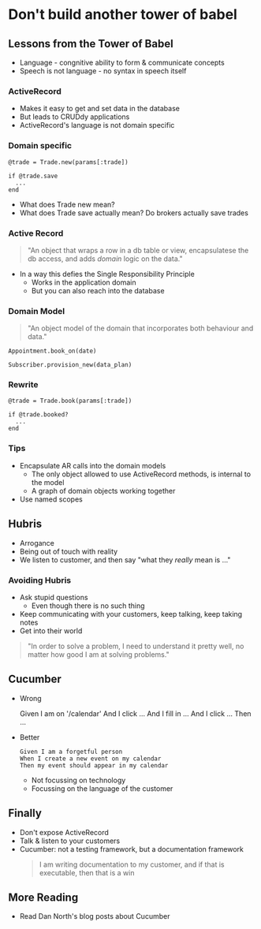 # Don't build another tower of babel

## Lessons from the Tower of Babel
- Language - congnitive ability to form & communicate concepts
- Speech is not language - no syntax in speech itself

### ActiveRecord
- Makes it easy to get and set data in the database
- But leads to CRUDdy applications
- ActiveRecord's language is not domain specific

### Domain specific

    @trade = Trade.new(params[:trade])

    if @trade.save
      ...
    end

- What does Trade new mean?
- What does Trade save actually mean? Do brokers actually save trades

### Active Record

> "An object that wraps a row in a db table or view, encapsulatese the db access, and adds _domain_ logic on the data."

- In a way this defies the Single Responsibility Principle
  - Works in the application domain
  - But you can also reach into the database

### Domain Model

> "An object model of the domain that incorporates both behaviour and data."

    Appointment.book_on(date)

    Subscriber.provision_new(data_plan)

### Rewrite

    @trade = Trade.book(params[:trade])

    if @trade.booked?
      ...
    end

### Tips
- Encapsulate AR calls into the domain models
  - The only object allowed to use ActiveRecord methods, is internal to the model
  - A graph of domain objects working together
- Use named scopes

## Hubris
- Arrogance
- Being out of touch with reality
- We listen to customer, and then say "what they _really_ mean is ..."

### Avoiding Hubris
- Ask stupid questions
  - Even though there is no such thing
- Keep communicating with your customers, keep talking, keep taking notes
- Get into their world

> "In order to solve a problem, I need to understand it pretty well, no matter how good I am at solving problems."

## Cucumber

- Wrong
    
    Given I am on '/calendar'
    And I click ...
    And I fill in ...
    And I click ...
    Then ...

- Better

      Given I am a forgetful person
      When I create a new event on my calendar
      Then my event should appear in my calendar

  - Not focussing on technology
  - Focussing on the language of the customer

## Finally
- Don't expose ActiveRecord
- Talk & listen to your customers
- Cucumber: not a testing framework, but a documentation framework
  > I am writing documentation to my customer, and if that is executable, then that is a win

## More Reading
- Read Dan North's blog posts about Cucumber
